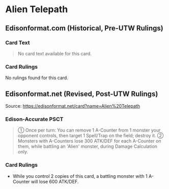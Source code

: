 # Alien Telepath

## Edisonformat.com (Historical, Pre-UTW Rulings)

### Card Text

> No card text available for this card.

### Card Rulings

No rulings found for this card.

## Edisonformat.net (Revised, Post-UTW Rulings)

Source: https://edisonformat.net/card?name=Alien%20Telepath

### Edison-Accurate PSCT

> ① Once per turn: You can remove 1 A-Counter from 1 monster your opponent controls, then target 1 Spell/Trap on the field; destroy it.
> ② Monsters with A-Counters lose 300 ATK/DEF for each A-Counter on them, while battling an 'Alien' monster, during Damage Calculation only.

### Card Rulings

*   While you control 2 copies of this card, a battling monster with 1 A-Counter will lose 600 ATK/DEF.
            